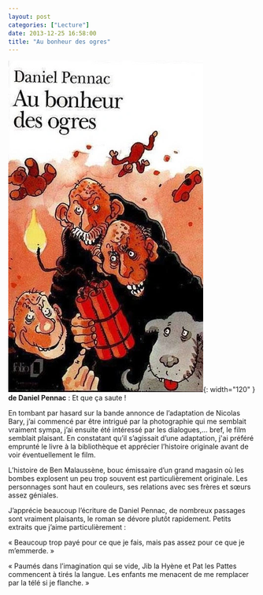 ```yaml
---
layout: post
categories: ["Lecture"]
date: 2013-12-25 16:58:00
title: "Au bonheur des ogres"
---
```


![couverture](/assets/images/couv_lecture/bonheur_ogres.webp){: width="120" } **de Daniel Pennac** : Et que ça saute !

En tombant par hasard sur la bande annonce de l’adaptation de Nicolas
Bary, j’ai commencé par être intrigué par la photographie qui me
semblait vraiment sympa, j’ai ensuite été intéressé par les
dialogues,… bref, le film semblait plaisant. En constatant qu’il
s’agissait d’une adaptation, j\'ai préféré emprunté le livre à la
bibliothèque et apprécier l’histoire originale avant de voir
éventuellement le film.

L’histoire de Ben Malaussène, bouc émissaire d’un grand magasin où les
bombes explosent un peu trop souvent est particulièrement originale. Les
personnages sont haut en couleurs, ses relations avec ses frères et
sœurs assez géniales.

J’apprécie beaucoup l’écriture de Daniel Pennac, de nombreux passages
sont vraiment plaisants, le roman se dévore plutôt rapidement. Petits
extraits que j’aime particulièrement :

« Beaucoup trop payé pour ce que je fais, mais pas assez pour ce que je
m’emmerde. »

« Paumés dans l’imagination qui se vide, Jib la Hyène et Pat les Pattes
commencent à tirés la langue. Les enfants me menacent de me remplacer
par la télé si je flanche. »


